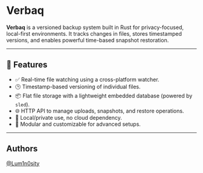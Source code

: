 # Verbaq

**Verbaq** is a versioned backup system built in Rust for privacy-focused, local-first environments. It tracks changes in files, stores timestamped versions, and enables powerful time-based snapshot restoration.

---

## 🧠 Features

- ✅ Real-time file watching using a cross-platform watcher.
- 🕒 Timestamp-based versioning of individual files.
- 📦 Flat file storage with a lightweight embedded database (powered by `sled`).
- 🌐 HTTP API to manage uploads, snapshots, and restore operations.
- 🔐 Local/private use, no cloud dependency.
- 🧩 Modular and customizable for advanced setups.

---
## Authors
[@Lum1n0sity](https://www.github.com/Lum1n0sity)